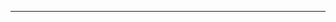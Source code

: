 <!--
CO_OP_TRANSLATOR_METADATA:
{
  "original_hash": "b12098603dc3061d3cdac77ecce93658",
  "translation_date": "2025-08-28T18:28:53+00:00",
  "source_file": "03-CoreGenerativeAITechniques/README.md",
  "language_code": "el"
}
-->


---

